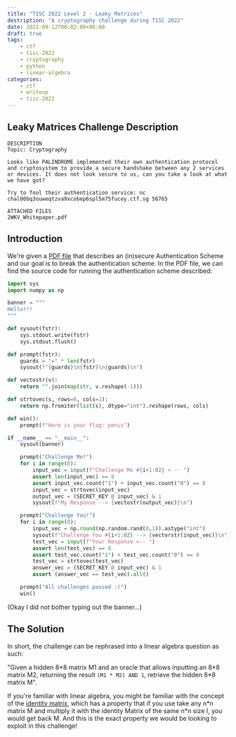 ```yaml
---
title: "TISC 2022 Level 2 - Leaky Matrices"
destription: "A cryptography challenge during TISC 2022"
date: 2022-09-12T00:02:00+08:00
draft: true
tags:
    - ctf
    - tisc-2022
    - cryptography
    - python
    - linear-algebra
categories:
    - ctf
    - writeup
    - tisc-2022
---
```


## Leaky Matrices Challenge Description

```
DESCRIPTION
Topic: Cryptography

Looks like PALINDROME implemented their own authentication protocol and cryptosystem to provide a secure handshake between any 2 services or devices. It does not look secure to us, can you take a look at what we have got?

Try to fool their authentication service: nc chal00bq3ouweqtzva9xcobep6spl5m75fucey.ctf.sg 56765

ATTACHED FILES
2WKV_Whitepaper.pdf
```

## Introduction
We're given a [PDF file](https://github.com/quentinkhoo/quentinkhoo.github.io/raw/main/static/files/posts/tisc2022/2WKV_Whitepaper.pdf) that describes an (in)secure Authentication Scheme and our goal is to break the authentication scheme. In the PDF file, we can find the source code for running the authentication scheme described:

```python
import sys
import numpy as np

banner = """
Hello!!!
"""

def sysout(fstr):
	sys.stdout.write(fstr)
	sys.stdout.flush()

def prompt(fstr):
	guards = "=" * len(fstr)
	sysout(f"{guards}\n{fstr}\n{guards}\n")

def vectostr(v):
	return "".join(map(str, v.reshape(-1)))

def strtovec(s, rows=8, cols=1):
	return np.fromiter(list(s), dtype="int").reshape(rows, cols)

def win():
	prompt(f"Here is your flag: penis")

if __name__ == "__main__":
	sysout(banner)

	prompt("Challenge Me!")
	for i in range(8):
		input_vec = input(f"Challenge Me #{i+1:02} < -- ")
		assert len(input_vec) == 8
		assert input_vec.count("1") + input_vec.count("0") == 8
		input_vec = strtovec(input_vec)
		output_vec = (SECRET_KEY @ input_vec) & 1
		sysout(f"My Response --> {vectostr(output_vec)}\n")

	prompt("Challenge You!")
	for i in range(8):
		input_vec = np.round(np.random.rand(8,1)).astype("int")
		sysout(f"Challenge You #{i+1:02} --> {vectorstr(input_vec)}\n")
		test_vec = input(f"Your Response <-- ")
		assert len(test_vec) == 8
		assert test_vec.count("1") + test_vec.count("0") == 8
		test_vec = strtovec(test_vec)
		answer_vec = (SECRET_KEY @ input_vec) & 1
		assert (answer_vec == test_vec).all()

	prompt("All challenges passed :)")
	win()
```

(Okay I did not bother typing out the banner...)

## The Solution
In short, the challenge can be rephrased into a linear algebra question as such:

"Given a hidden 8\*8 matrix M1 and an oracle that allows inputting an 8\*8 matrix M2, returning the result `(M1 * M2) AND 1`, retrieve the hidden 8\*8 matrix M".

If you're familiar with linear algebra, you might be familiar with the concept of the [identity matrix](https://en.wikipedia.org/wiki/Identity_matrix), which has a property that if you use take any n*n matrix M and multiply it with the identity Matrix of the same n\*n size I, you would get back M. And this is the exact property we would be looking to exploit in this challenge!

